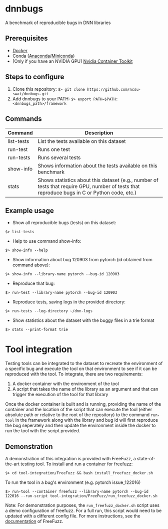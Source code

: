 # dnnbugs
A benchmark of reproducible bugs in DNN libraries

## Prerequisites
- [Docker](https://docs.docker.com/engine/install/)
- Conda ([Anaconda](https://docs.anaconda.com/free/anaconda/install/index.html)/[Miniconda](https://docs.anaconda.com/free/miniconda/miniconda-install/))
- [Only if you have an NVIDIA GPU] [Nvidia Container Toolkit](https://docs.nvidia.com/datacenter/cloud-native/container-toolkit/latest/install-guide.html) 


## Steps to configure
1. Clone this repository: ```$> git clone https://github.com/ncsu-swat/dnnbugs.git```
2. Add dnnbugs to your PATH: ```$> export PATH=$PATH:<dnnbugs_path>/framework```


## Commands

| Command  | Description |
| -------- | ------- |
| list-tests  | List the tests available on this dataset |
| run-test | Runs one test |
| run-tests | Runs several tests |
| show-info | Shows information about the tests available on this benchmark |
| stats | Shows statistics about this dataset (e.g., number of tests that require GPU, number of tests that reproduce bugs in C or Python code, etc.) |


<!---
>>>>>>> f880b48 (organizing framework)
## How to reproduce

- Change the current directory to the specific bug's directory. For example:

```Shell
cd jax/issue_18218
```

- Execute the script "reproduce_bug.sh"

```Shell
./reproduce_bug.sh
```

- Upon successful reproduction, the test should pass. Look for "1
  passed in" towards the end of the output.
  
-->

## Example usage

- Show all reproducible bugs (tests) on this dataset: 

```Shell
$> list-tests
```

- Help to use command show-info: 

```Shell
$> show-info --help
```

- Show information about bug 120903 from pytorch (id obtained from command above): 

```Shell
$> show-info --library-name pytorch --bug-id 120903
```

- Reproduce that bug:

```Shell
$> run-test --library-name pytorch --bug-id 120903
```

- Reproduce tests, saving logs in the provided directory:

```Shell
$> run-tests --log-directory ~/dnn-logs
```

- Show statistics about the dataset with the buggy files in a trie format

```Shell
$> stats --print-format trie
```

# Tool integration

Testing tools can be integrated to the dataset to recreate the environment of a specific bug and execute the tool on that environment to see if it can be reproduced with the tool. To integrate, there are two requirements:

1. A docker container with the environment of the tool
2. A script that takes the name of the library as an argument and that can trigger the execution of the tool for that library

Once the docker container is built and is running, providing the name of the container and the location of the script that can execute the tool (either absolute path or relative to the root of the repository) to the command `run-tool` in the framework along with the library and bug id will first reproduce the bug seperately and then update the environment inside the docker to run the tool with the script provided.

## Demonstration

A demonstration of this integration is provided with FreeFuzz, a state-of-the-art testing tool. To install and run a container for freefuzz:

```Shell
$> cd tool-integration/FreeFuzz && bash install_freefuzz_docker.sh
```

To run the tool in a bug's environment (e.g. pytorch issue_122016)

```Shell
$> run-tool --container freefuzz --library-name pytorch --bug-id 122016 --run-script tool-integration/FreeFuzz/run_freefuzz_docker.sh
```

Note: For demonstration purposes, the `run_freefuzz_docker.sh` script uses a demo configuration of freefuzz. For a full run, this script would need to be updated with a different config file. For more instructions, see the [documentation](https://github.com/ise-uiuc/FreeFuzz/blob/main/README.md) of FreeFuzz.